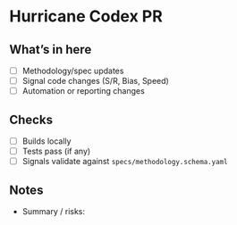 # Hurricane Codex PR

## What’s in here
- [ ] Methodology/spec updates
- [ ] Signal code changes (S/R, Bias, Speed)
- [ ] Automation or reporting changes

## Checks
- [ ] Builds locally
- [ ] Tests pass (if any)
- [ ] Signals validate against `specs/methodology.schema.yaml`

## Notes
- Summary / risks:
